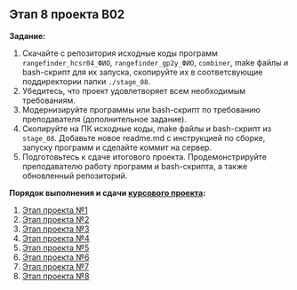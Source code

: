 ## Этап 8 проекта В02

__Задание:__  
1. Скачайте с репозитория исходные коды программ `rangefinder_hcsr04_ФИО`, `rangefinder_gp2y_ФИО`, `combiner`, make файлы и bash-скрипт для их запуска, скопируйте их в соответсвующие поддиректории папки `./stage_08`.
2. Убедитесь, что проект удовлетворяет всем необходимым требованиям.
3. Модернизируйте программы или bash-скрипт по требованию преподавателя (дополнительное задание).
4. Скопируйте на ПК исходные коды, make файлы и bash-скрипт из `stage_08`. Добавьте новое readme.md с инструкцией по сборке, запуску программ и сделайте коммит на сервер.
5. Подготовьтесь к сдаче итогового проекта. Продемонстрируйте преподавателю работу программ и bash-скрипта, а также обновленный репозиторий. 

__Порядок выполнения и сдачи [курсового проекта](var_02_task.md):__
1. [Этап проекта №1](var_02_stage_01.md)
2. [Этап проекта №2](var_02_stage_02.md)
3. [Этап проекта №3](var_02_stage_03.md)
4. [Этап проекта №4](var_02_stage_04.md)
5. [Этап проекта №5](var_02_stage_05.md)
6. [Этап проекта №6](var_02_stage_06.md)
7. [Этап проекта №7](var_02_stage_07.md)
8. [Этап проекта №8](var_02_stage_08.md)
